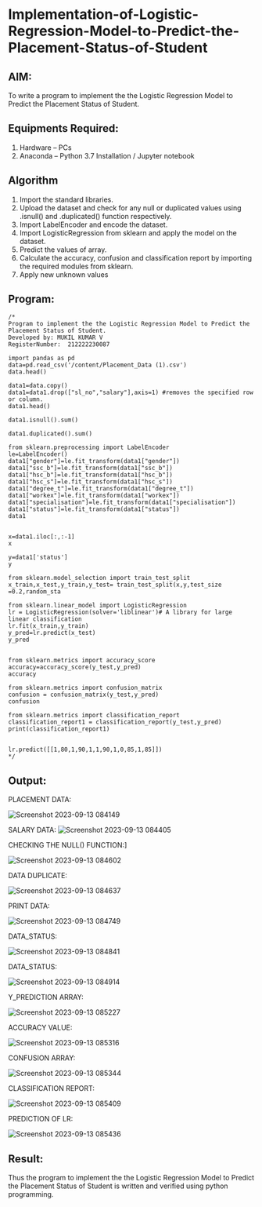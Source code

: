 # Implementation-of-Logistic-Regression-Model-to-Predict-the-Placement-Status-of-Student

## AIM:
To write a program to implement the the Logistic Regression Model to Predict the Placement Status of Student.

## Equipments Required:
1. Hardware – PCs
2. Anaconda – Python 3.7 Installation / Jupyter notebook

## Algorithm
1. Import the standard libraries.
2. Upload the dataset and check for any null or duplicated values using .isnull() and .duplicated() function respectively.
3. Import LabelEncoder and encode the dataset.
4. Import LogisticRegression from sklearn and apply the model on the dataset.
5. Predict the values of array.
6. Calculate the accuracy, confusion and classification report by importing the required modules from sklearn.
7. Apply new unknown values
 

## Program:
```
/*
Program to implement the the Logistic Regression Model to Predict the Placement Status of Student.
Developed by: MUKIL KUMAR V
RegisterNumber:  212222230087

import pandas as pd
data=pd.read_csv('/content/Placement_Data (1).csv')
data.head()

data1=data.copy()
data1=data1.drop(["sl_no","salary"],axis=1) #removes the specified row or column.
data1.head()

data1.isnull().sum()

data1.duplicated().sum()

from sklearn.preprocessing import LabelEncoder
le=LabelEncoder()
data1["gender"]=le.fit_transform(data1["gender"])
data1["ssc_b"]=le.fit_transform(data1["ssc_b"])
data1["hsc_b"]=le.fit_transform(data1["hsc_b"])
data1["hsc_s"]=le.fit_transform(data1["hsc_s"])
data1["degree_t"]=le.fit_transform(data1["degree_t"])
data1["workex"]=le.fit_transform(data1["workex"])
data1["specialisation"]=le.fit_transform(data1["specialisation"])
data1["status"]=le.fit_transform(data1["status"])
data1


x=data1.iloc[:,:-1]
x

y=data1['status']
y

from sklearn.model_selection import train_test_split
x_train,x_test,y_train,y_test= train_test_split(x,y,test_size =0.2,random_sta

from sklearn.linear_model import LogisticRegression
lr = LogisticRegression(solver='liblinear')# A library for large linear classification
lr.fit(x_train,y_train)
y_pred=lr.predict(x_test)
y_pred


from sklearn.metrics import accuracy_score
accuracy=accuracy_score(y_test,y_pred)
accuracy

from sklearn.metrics import confusion_matrix
confusion = confusion_matrix(y_test,y_pred)
confusion

from sklearn.metrics import classification_report
classification_report1 = classification_report(y_test,y_pred)
print(classification_report1)


lr.predict([[1,80,1,90,1,1,90,1,0,85,1,85]])
*/
```

## Output:

PLACEMENT DATA:

![Screenshot 2023-09-13 084149](https://github.com/Roselinjovita/Implementation-of-Logistic-Regression-Model-to-Predict-the-Placement-Status-of-Student/assets/119104296/f40d603b-0f61-48da-b1e1-87c31d03bd70)

SALARY DATA:
![Screenshot 2023-09-13 084405](https://github.com/Roselinjovita/Implementation-of-Logistic-Regression-Model-to-Predict-the-Placement-Status-of-Student/assets/119104296/49f917bf-bce0-408e-8f94-d0bc79548d15)

CHECKING THE NULL() FUNCTION:]

![Screenshot 2023-09-13 084602](https://github.com/Roselinjovita/Implementation-of-Logistic-Regression-Model-to-Predict-the-Placement-Status-of-Student/assets/119104296/a22dfd91-b344-4266-91a0-2cd757a3623e)

DATA DUPLICATE:

![Screenshot 2023-09-13 084637](https://github.com/Roselinjovita/Implementation-of-Logistic-Regression-Model-to-Predict-the-Placement-Status-of-Student/assets/119104296/861c970b-ffeb-4246-af60-913e8388dea4)

PRINT DATA:

![Screenshot 2023-09-13 084749](https://github.com/Roselinjovita/Implementation-of-Logistic-Regression-Model-to-Predict-the-Placement-Status-of-Student/assets/119104296/d30f3eca-3148-47df-85b8-5896fb036250)

DATA_STATUS:

![Screenshot 2023-09-13 084841](https://github.com/Roselinjovita/Implementation-of-Logistic-Regression-Model-to-Predict-the-Placement-Status-of-Student/assets/119104296/2f05d218-3b79-4c0e-a69b-407d74f9711d)

DATA_STATUS:

![Screenshot 2023-09-13 084914](https://github.com/Roselinjovita/Implementation-of-Logistic-Regression-Model-to-Predict-the-Placement-Status-of-Student/assets/119104296/cea77cd5-ea38-4687-9f1a-a42ce7776821)

Y_PREDICTION ARRAY:

![Screenshot 2023-09-13 085227](https://github.com/Roselinjovita/Implementation-of-Logistic-Regression-Model-to-Predict-the-Placement-Status-of-Student/assets/119104296/b6773f22-9c30-43b5-a3db-ca652e7b0009)

ACCURACY VALUE:

![Screenshot 2023-09-13 085316](https://github.com/Roselinjovita/Implementation-of-Logistic-Regression-Model-to-Predict-the-Placement-Status-of-Student/assets/119104296/0f00fd95-00ee-483c-b333-fc18162a438e)

CONFUSION ARRAY:

![Screenshot 2023-09-13 085344](https://github.com/Roselinjovita/Implementation-of-Logistic-Regression-Model-to-Predict-the-Placement-Status-of-Student/assets/119104296/54627a5d-0db9-440c-a5d5-3f4831edeb03)

CLASSIFICATION REPORT:

![Screenshot 2023-09-13 085409](https://github.com/Roselinjovita/Implementation-of-Logistic-Regression-Model-to-Predict-the-Placement-Status-of-Student/assets/119104296/97e25d65-6436-41c0-9a41-64cd9c457972)

PREDICTION OF LR:

![Screenshot 2023-09-13 085436](https://github.com/Roselinjovita/Implementation-of-Logistic-Regression-Model-to-Predict-the-Placement-Status-of-Student/assets/119104296/b7be4b3d-54cd-4472-95cc-189b0f9248a0)


## Result:
Thus the program to implement the the Logistic Regression Model to Predict the Placement Status of Student is written and verified using python programming.
